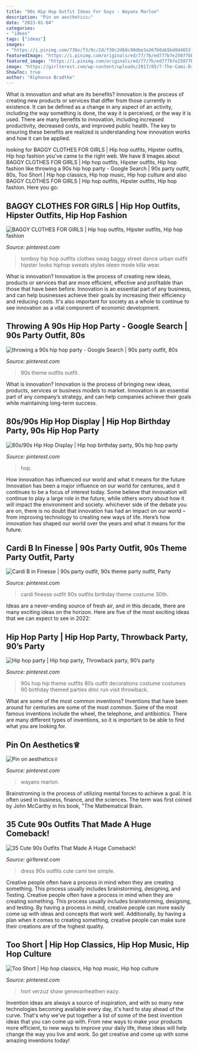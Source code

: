 ```yaml
---
title: "90s Hip Hop Outfit Ideas For Guys - Wayans Marlon"
description: "Pin on aesthetics♕"
date: "2023-01-04"
categories:
- "ideas"
tags: ["ideas"]
images:
- "https://i.pinimg.com/736x/f3/0c/2d/f30c2d68c90dbe3a367b0ab5bd8d4653.jpg"
featuredImage: "https://i.pinimg.com/originals/ed/77/7b/ed777b7e25077bb6a80938bf74ec6dba.jpg"
featured_image: "https://i.pinimg.com/originals/ed/77/7b/ed777b7e25077bb6a80938bf74ec6dba.jpg"
image: "https://girlterest.com/wp-content/uploads/2017/05/7-The-Cami-Dress.jpg"
ShowToc: true
author: "Alphonso Bradtke"
---
```



What is innovation and what are its benefits?
Innovation is the process of creating new products or services that differ from those currently in existence. It can be defined as a change in any aspect of an activity, including the way something is done, the way it is perceived, or the way it is used. 
There are many benefits to innovation, including increased productivity, decreased costs, and improved public health. The key to ensuring these benefits are realized is understanding how innovation works and how it can be applied.

	

		
looking for BAGGY CLOTHES FOR GIRLS | Hip hop outfits, Hipster outfits, Hip hop fashion you've came to the right web. We have 8 Images about BAGGY CLOTHES FOR GIRLS | Hip hop outfits, Hipster outfits, Hip hop fashion like throwing a 90s hip hop party - Google Search | 90s party outfit, 80s, Too Short | Hip hop classics, Hip hop music, Hip hop culture and also BAGGY CLOTHES FOR GIRLS | Hip hop outfits, Hipster outfits, Hip hop fashion. Here you go:
		
    
## BAGGY CLOTHES FOR GIRLS | Hip Hop Outfits, Hipster Outfits, Hip Hop Fashion

<img loading=lazy src="https://i.pinimg.com/736x/a0/8e/c0/a08ec0cbd2ecdd9da7238185006ff288--clothes-for-girls-baggy-clothes.jpg" onerror="this.onerror=null;this.src='https://tse2.mm.bing.net/th?id=OIP.OohECDE8OwbPaBBQk53jpwHaMo&amp;pid=15.1';" alt="BAGGY CLOTHES FOR GIRLS | Hip hop outfits, Hipster outfits, Hip hop fashion">

_Source: pinterest.com_

>tomboy hip hop outfits clothes swag baggy street dance urban outfit hipster looks hiphop sweats styles ideen mode killa wear. 

	

What is innovation?
Innovation is the process of creating new ideas, products or services that are more efficient, effective and profitable than those that have been before. Innovation is an essential part of any business, and can help businesses achieve their goals by increasing their efficiency and reducing costs. It's also important for society as a whole to continue to see innovation as a vital component of economic development.

    
## Throwing A 90s Hip Hop Party - Google Search | 90s Party Outfit, 80s

<img loading=lazy src="https://i.pinimg.com/736x/d7/06/ce/d706ce9114436147784847c1ad323e78.jpg" onerror="this.onerror=null;this.src='https://tse1.mm.bing.net/th?id=OIP.LIVNJHMEC6YU6ZA2HYA64AAAAA&amp;pid=15.1';" alt="throwing a 90s hip hop party - Google Search | 90s party outfit, 80s">

_Source: pinterest.com_

>90s theme outfits outfit. 

	

What is innovation?
Innovation is the process of bringing new ideas, products, services or business models to market. Innovation is an essential part of any company’s strategy, and can help companies achieve their goals while maintaining long-term success.

    
## 80s/90s Hip Hop Display | Hip Hop Birthday Party, 90s Hip Hop Party

<img loading=lazy src="https://i.pinimg.com/736x/f3/0c/2d/f30c2d68c90dbe3a367b0ab5bd8d4653.jpg" onerror="this.onerror=null;this.src='https://tse1.mm.bing.net/th?id=OIP.uyVqGAmoK2YrxBY59QsNVwHaPP&amp;pid=15.1';" alt="80s/90s Hip Hop Display | Hip hop birthday party, 90s hip hop party">

_Source: pinterest.com_

>hop. 

	

How innovation has influenced our world and what it means for the future
Innovation has been a major influence on our world for centuries, and it continues to be a focus of interest today. Some believe that innovation will continue to play a large role in the future, while others worry about how it will impact the environment and society. whichever side of the debate you are on, there is no doubt that innovation has had an impact on our world – from improving technology to creating new ways of life. Here’s how innovation has shaped our world over the years and what it means for the future.

    
## Cardi B In Finesse | 90s Party Outfit, 90s Theme Party Outfit, Party

<img loading=lazy src="https://i.pinimg.com/736x/eb/ec/48/ebec48120133e9ed91267feafd75e574.jpg" onerror="this.onerror=null;this.src='https://tse1.mm.bing.net/th?id=OIP.GGywvRX923hkjM0sT_CRiAAAAA&amp;pid=15.1';" alt="Cardi B in Finesse | 90s party outfit, 90s theme party outfit, Party">

_Source: pinterest.com_

>cardi finesse outfit 90s outfits birthday theme costume 30th. 

	

Ideas are a never-ending source of fresh air, and in this decade, there are many exciting ideas on the horizon. Here are five of the most exciting ideas that we can expect to see in 2022: 

    
## Hip Hop Party | Hip Hop Party, Throwback Party, 90’s Party

<img loading=lazy src="https://i.pinimg.com/originals/ed/77/7b/ed777b7e25077bb6a80938bf74ec6dba.jpg" onerror="this.onerror=null;this.src='https://tse1.mm.bing.net/th?id=OIP.CfvH8lmgBXWxpOkdDSPesAHaLH&amp;pid=15.1';" alt="Hip hop party | Hip hop party, Throwback party, 90’s party">

_Source: pinterest.com_

>90s hop hip theme outfits 80s outfit decorations costume costumes 90 birthday themed parties dmc run visit throwback. 

	

What are some of the most common inventions?
Inventions that have been around for centuries are some of the most common. Some of the most famous inventions include the wheel, the telephone, and antibiotics. There are many different types of inventions, so it is important to be able to find what you are looking for.

    
## Pin On Aesthetics♕

<img loading=lazy src="https://i.pinimg.com/736x/a5/26/db/a526db54b25e7803223a5f33cc558fd9.jpg" onerror="this.onerror=null;this.src='https://tse4.mm.bing.net/th?id=OIP.wH3MM7fAtcQ9SaCTXB5TWQAAAA&amp;pid=15.1';" alt="Pin on aesthetics♕">

_Source: pinterest.com_

>wayans marlon. 

	

Brainstroming is the process of utilizing mental forces to achieve a goal. It is often used in business, finance, and the sciences. The term was first coined by John McCarthy in his book, "The Mathematical Brain.

    
## 35 Cute 90s Outfits That Made A Huge Comeback!

<img loading=lazy src="https://girlterest.com/wp-content/uploads/2017/05/7-The-Cami-Dress.jpg" onerror="this.onerror=null;this.src='https://tse1.mm.bing.net/th?id=OIP.UcOvAciwHslwLQkxyReXowHaLG&amp;pid=15.1';" alt="35 Cute 90s Outfits That Made A Huge Comeback!">

_Source: girlterest.com_

>dress 90s outfits cute cami tee simple. 

	

Creative people often have a process in mind when they are creating something. This process usually includes brainstorming, designing, and Testing.
Creative people often have a process in mind when they are creating something. This process usually includes brainstorming, designing, and testing. By having a process in mind, creative people can more easily come up with ideas and concepts that work well. Additionally, by having a plan when it comes to creating something, creative people can make sure their creations are of the highest quality.

    
## Too Short | Hip Hop Classics, Hip Hop Music, Hip Hop Culture

<img loading=lazy src="https://i.pinimg.com/originals/d7/b1/8d/d7b18dd3e461bab3b4c1e4920a585bea.jpg" onerror="this.onerror=null;this.src='https://tse1.mm.bing.net/th?id=OIP.vnSHTURQaS9UIrkyvifWdQHaKH&amp;pid=15.1';" alt="Too Short | Hip hop classics, Hip hop music, Hip hop culture">

_Source: pinterest.com_

>hort verzuz shaw genevanheathen eazy. 

	

Invention ideas are always a source of inspiration, and with so many new technologies becoming available every day, it's hard to stay ahead of the curve. That's why we've put together a list of some of the best invention ideas that you can come up with. From new ways to make your products more efficient, to new ways to improve your daily life, these ideas will help change the way you live and work. So get creative and come up with some amazing inventions today!

